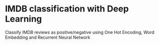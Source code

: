 # IMDB classification with Deep Learning
 Classify IMDB reviews as positive/negative using One Hot Encoding, Word Embedding and Recurrent Neural Network
